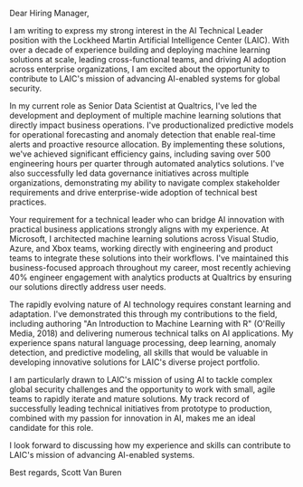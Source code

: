 <!-- 
Following the same criteria, generate a cover letter for this resume applicable to the responsibilities listed in lm_jd_t.
-->


Dear Hiring Manager,

I am writing to express my strong interest in the AI Technical Leader position with the Lockheed Martin Artificial Intelligence Center (LAIC). With over a decade of experience building and deploying machine learning solutions at scale, leading cross-functional teams, and driving AI adoption across enterprise organizations, I am excited about the opportunity to contribute to LAIC's mission of advancing AI-enabled systems for global security.

In my current role as Senior Data Scientist at Qualtrics, I've led the development and deployment of multiple machine learning solutions that directly impact business operations. I've productionalized predictive models for operational forecasting and anomaly detection that enable real-time alerts and proactive resource allocation. By implementing these solutions, we've achieved significant efficiency gains, including saving over 500 engineering hours per quarter through automated analytics solutions. I've also successfully led data governance initiatives across multiple organizations, demonstrating my ability to navigate complex stakeholder requirements and drive enterprise-wide adoption of technical best practices.

Your requirement for a technical leader who can bridge AI innovation with practical business applications strongly aligns with my experience. At Microsoft, I architected machine learning solutions across Visual Studio, Azure, and Xbox teams, working directly with engineering and product teams to integrate these solutions into their workflows. I've maintained this business-focused approach throughout my career, most recently achieving 40% engineer engagement with analytics products at Qualtrics by ensuring our solutions directly address user needs.

The rapidly evolving nature of AI technology requires constant learning and adaptation. I've demonstrated this through my contributions to the field, including authoring "An Introduction to Machine Learning with R" (O'Reilly Media, 2018) and delivering numerous technical talks on AI applications. My experience spans natural language processing, deep learning, anomaly detection, and predictive modeling, all skills that would be valuable in developing innovative solutions for LAIC's diverse project portfolio.

I am particularly drawn to LAIC's mission of using AI to tackle complex global security challenges and the opportunity to work with small, agile teams to rapidly iterate and mature solutions. My track record of successfully leading technical initiatives from prototype to production, combined with my passion for innovation in AI, makes me an ideal candidate for this role.

I look forward to discussing how my experience and skills can contribute to LAIC's mission of advancing AI-enabled systems.

Best regards,
Scott Van Buren

